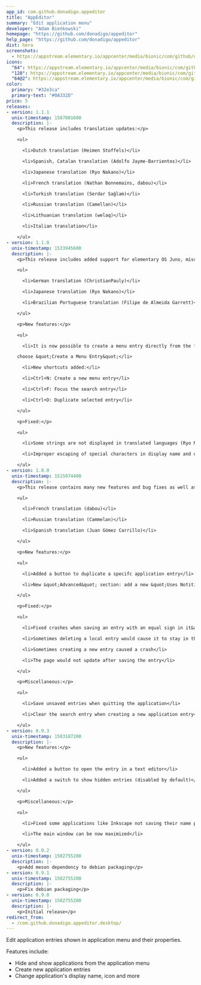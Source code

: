 ```yaml
---
app_id: com.github.donadigo.appeditor
title: "AppEditor"
summary: "Edit application menu"
developer: "Adam Bieńkowski"
homepage: "https://github.com/donadigo/appeditor"
help_page: "https://github.com/donadigo/appeditor"
dist: hera
screenshots:
  - https://appstream.elementary.io/appcenter/media/bionic/com/github/donadigo.appeditor/F19F284BE57C9E27370BCAE1FCFFBDA4/screenshots/image-1_orig.png
icons:
  "64": https://appstream.elementary.io/appcenter/media/bionic/com/github/donadigo.appeditor/F19F284BE57C9E27370BCAE1FCFFBDA4/icons/64x64/com.github.donadigo.appeditor_com.github.donadigo.appeditor.png
  "128": https://appstream.elementary.io/appcenter/media/bionic/com/github/donadigo.appeditor/F19F284BE57C9E27370BCAE1FCFFBDA4/icons/128x128/com.github.donadigo.appeditor_com.github.donadigo.appeditor.png
  "64@2": https://appstream.elementary.io/appcenter/media/bionic/com/github/donadigo.appeditor/F19F284BE57C9E27370BCAE1FCFFBDA4/icons/64x64@2/com.github.donadigo.appeditor_com.github.donadigo.appeditor.png
color:
  primary: "#32e3ca"
  primary-text: "#0A332D"
price: 5
releases:
- version: 1.1.1
  unix-timestamp: 1587081600
  description: |-
    <p>This release includes translation updates:</p>

    <ul>

      <li>Dutch translation (Heimen Stoffels)</li>

      <li>Spanish, Catalan translation (Adolfo Jayme-Barrientos)</li>

      <li>Japanese translation (Ryo Nakano)</li>

      <li>French translation (Nathan Bonnemains, dabou)</li>

      <li>Turkish translation (Serdar Sağlam)</li>

      <li>Russian translation (Camellan)</li>

      <li>Lithuanian translation (welaq)</li>

      <li>Italian translation</li>

    </ul>
- version: 1.1.0
  unix-timestamp: 1533945600
  description: |-
    <p>This release includes added support for elementary OS Juno, miscellaneous improvements and new translations:</p>

    <ul>

      <li>German translation (ChristianPauly)</li>

      <li>Japanese translation (Ryo Nakano)</li>

      <li>Brazilian Portuguese translation (Filipe de Almeida Garrett)</li>

    </ul>

    <p>New features:</p>

    <ul>

      <li>It is now possible to create a menu entry directly from the file manager: right click on an executable file and

    choose &quot;Create a Menu Entry&quot;</li>

      <li>New shortcuts added:</li>

      <li>Ctrl+N: Create a new menu entry</li>

      <li>Ctrl+F: Focus the search entry</li>

      <li>Ctrl+D: Duplicate selected entry</li>

    </ul>

    <p>Fixed:</p>

    <ul>

      <li>Some strings are not displayed in translated languages (Ryo Nakano)</li>

      <li>Improper escaping of special characters in display name and description</li>

    </ul>
- version: 1.0.0
  unix-timestamp: 1515974400
  description: |-
    <p>This release contains many new features and bug fixes as well as added suport for translations:</p>

    <ul>

      <li>French translation (dabou)</li>

      <li>Russian translation (Cammelan)</li>

      <li>Spanish translation (Juan Gómez Carrillo)</li>

    </ul>

    <p>New features:</p>

    <ul>

      <li>Added a button to duplicate a specifc application entry</li>

      <li>New &quot;Advanced&quot; section: add a new &quot;Uses Notitifications&quot; key</li>

    </ul>

    <p>Fixed:</p>

    <ul>

      <li>Fixed crashes when saving an entry with an equal sign in it&apos;s command line property</li>

      <li>Sometimes deleting a local entry would cause it to stay in the sidebar until the next launch</li>

      <li>Sometimes creating a new entry caused a crash</li>

      <li>The page would not update after saving the entry</li>

    </ul>

    <p>Miscellaneous:</p>

    <ul>

      <li>Save unsaved entries when quitting the application</li>

      <li>Clear the search entry when creating a new application entry</li>

    </ul>
- version: 0.9.3
  unix-timestamp: 1503187200
  description: |-
    <p>New features:</p>

    <ul>

      <li>Added a button to open the entry in a text editor</li>

      <li>Added a switch to show hidden entries (disabled by default)</li>

    </ul>

    <p>Miscellaneous:</p>

    <ul>

      <li>Fixed some applications like Inkscape not saving their name properly</li>

      <li>The main window can be now maximized</li>

    </ul>
- version: 0.9.2
  unix-timestamp: 1502755200
  description: |-
    <p>Add meson dependency to debian packaging</p>
- version: 0.9.1
  unix-timestamp: 1502755200
  description: |-
    <p>Fix debian packaging</p>
- version: 0.9.0
  unix-timestamp: 1502755200
  description: |-
    <p>Initial release</p>
redirect_from:
  - /com.github.donadigo.appeditor.desktop/
---
```


<p>Edit application entries shown in application menu and their properties.</p>
<p>Features include:</p>
<ul>
  <li>Hide and show applications from the application menu</li>
  <li>Create new application entries</li>
  <li>Change application&apos;s display name, icon and more</li>
</ul>